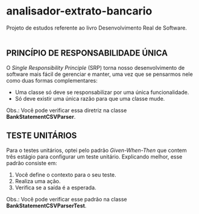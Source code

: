 # analisador-extrato-bancario
Projeto de estudos referente ao livro Desenvolvimento Real de Software.
<br>
<br>

## PRINCÍPIO DE RESPONSABILIDADE ÚNICA
O *Single Responsibility Principle* (SRP) torna nosso desenvolvimento de software mais fácil de gerenciar e manter, uma vez que se pensarmos nele como duas formas complementares:
- Uma classe só deve se responsabilizar por uma única funcionalidade.
- Só deve existir uma única razão para que uma classe mude.

Obs.: Você pode verificar essa diretriz na classe **BankStatementCSVParser**.
<br>

## TESTE UNITÁRIOS
Para o testes unitários, optei pelo padrão *Given-When-Then* que contem três estágio para configurar um teste unitário.
Explicando melhor, esse padrão consiste em:
1. Você define o contexto para o seu teste.
2. Realiza uma ação.
3. Verifica se a saída é a esperada.

Obs.: Você pode verificar esse padrão na classe **BankStatementCSVParserTest**.
<br>
